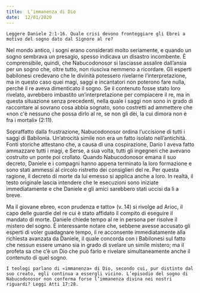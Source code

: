 ```yaml
---
title:  L’immanenza di Dio
date:  12/01/2020
---
```


`Leggere Daniele 2:1-16. Quale crisi devono fronteggiare gli Ebrei a motivo del sogno dato dal Signore al re?`

Nel mondo antico, i sogni erano considerati molto seriamente, e quando un sogno sembrava un presagio, spesso indicava un disastro incombente. È comprensibile, quindi, che Nabucodonosor si lasciasse assalire dall’ansia per un sogno che, oltre tutto, non riusciva nemmeno a ricordare. Gli esperti babilonesi credevano che le divinità potessero rivelarne l’interpretazione, ma in questo caso quei magi, saggi e incantatori non poterono fare nulla, perché il re aveva dimenticato il sogno. Se il contenuto fosse stato loro rivelato, avrebbero imbastito un’interpretazione per compiacere il re, ma in questa situazione senza precedenti, nella quale i saggi non sono in grado di raccontare al sovrano cosa abbia sognato, sono costretti ad ammettere che «non c'è nessuno che possa dirlo al re, se non gli dèi, la cui dimora non è fra i mortali» (2:11).

Sopraffatto dalla frustrazione, Nabucodonosor ordina l’uccisione di tutti i saggi di Babilonia. Un’atrocità simile non era un fatto isolato nell’antichità. Fonti storiche attestano che, a causa di una cospirazione, Dario I aveva fatto ammazzare tutti i magi, e Serse, a sua volta, tutti gli ingegneri che avevano costruito un ponte poi crollato. Quando Nabucodonosor emana il suo decreto, Daniele e i compagni hanno appena terminato la loro formazione e sono stati ammessi al circolo ristretto dei consiglieri del re. Per questa ragione, il decreto di morte da lui emesso si applica anche a loro. In realtà, il testo originale lascia intendere che le esecuzioni sono iniziate immediatamente e che Daniele e gli amici sarebbero stati uccisi da lì a breve. 

Ma il giovane ebreo, «con prudenza e tatto» (v. 14) si rivolge ad Arioc, il capo delle guardie del re cui è stato affidato il compito di eseguire il mandato di morte. Daniele chiede tempo al re in persona per risolve il mistero del sogno. È interessante notare che, sebbene avesse accusato gli esperti di voler guadagnare tempo, il re acconsente immediatamente alla richiesta avanzata da Daniele, il quale concorda con i Babilonesi sul fatto che nessun essere umano sia in grado di svelare un simile mistero; ma il profeta sa che c’è un Dio che può farlo e rivelare simultaneamente anche il contenuto di quel sogno.

`I teologi parlano di «immanenza» di Dio, secondo cui, pur distinto dal suo creato, egli continua a essergli vicino. L’episodio del sogno di Nabucodonosor non conferma forse l’immanenza divina nei nostri riguardi? Leggi Atti 17:28.`